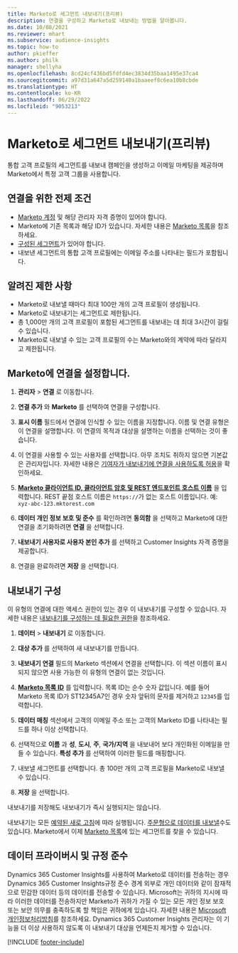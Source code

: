 ```yaml
---
title: Marketo로 세그먼트 내보내기(프리뷰)
description: 연결을 구성하고 Marketo로 내보내는 방법을 알아봅니다.
ms.date: 10/08/2021
ms.reviewer: mhart
ms.subservice: audience-insights
ms.topic: how-to
author: pkieffer
ms.author: philk
manager: shellyha
ms.openlocfilehash: 8cd24cf436bd5fdfd4ec3834d35baa1495e37ca4
ms.sourcegitcommit: a97d31a647a5d259140a1baaeef8c6ea10b8cbde
ms.translationtype: HT
ms.contentlocale: ko-KR
ms.lasthandoff: 06/29/2022
ms.locfileid: "9053213"
---
```

# <a name="export-segments-to-marketo-preview"></a>Marketo로 세그먼트 내보내기(프리뷰)

통합 고객 프로필의 세그먼트를 내보내 캠페인을 생성하고 이메일 마케팅을 제공하며 Marketo에서 특정 고객 그룹을 사용합니다.

## <a name="prerequisites-for-connection"></a>연결을 위한 전제 조건

-   [Marketo 계정](https://login.marketo.com/) 및 해당 관리자 자격 증명이 있어야 합니다.
-   Marketo에 기존 목록과 해당 ID가 있습니다. 자세한 내용은 [Marketo 목록](https://docs.marketo.com/display/public/DOCS/Understanding+Static+Lists)을 참조하세요.
-   [구성된 세그먼트](segments.md)가 있어야 합니다.
-   내보낸 세그먼트의 통합 고객 프로필에는 이메일 주소를 나타내는 필드가 포함됩니다.

## <a name="known-limitations"></a>알려진 제한 사항

- Marketo로 내보낼 때마다 최대 100만 개의 고객 프로필이 생성됩니다.
- Marketo로 내보내기는 세그먼트로 제한됩니다.
- 총 1,000만 개의 고객 프로필이 포함된 세그먼트를 내보내는 데 최대 3시간이 걸릴 수 있습니다. 
- Marketo로 내보낼 수 있는 고객 프로필의 수는 Marketo와의 계약에 따라 달라지고 제한됩니다.

## <a name="set-up-connection-to-marketo"></a>Marketo에 연결을 설정합니다.

1. **관리자** > **연결** 로 이동합니다.

1. **연결 추가** 와 **Marketo** 를 선택하여 연결을 구성합니다.

1. **표시 이름** 필드에서 연결에 인식할 수 있는 이름을 지정합니다. 이름 및 연결 유형은 이 연결을 설명합니다. 이 연결의 목적과 대상을 설명하는 이름을 선택하는 것이 좋습니다.

1. 이 연결을 사용할 수 있는 사용자를 선택합니다. 아무 조치도 취하지 않으면 기본값은 관리자입니다. 자세한 내용은 [기여자가 내보내기에 연결을 사용하도록 허용](connections.md#allow-contributors-to-use-a-connection-for-exports)을 확인하세요.

1. **[Marketo 클라이언트 ID, 클라이언트 암호 및 REST 엔드포인트 호스트 이름](https://developers.marketo.com/rest-api/authentication/)** 을 입력합니다. REST 끝점 호스트 이름은 `https://`가 없는 호스트 이름입니다. 예: `xyz-abc-123.mktorest.com` 

1. **데이터 개인 정보 보호 및 준수** 를 확인하려면 **동의함** 을 선택하고 Marketo에 대한 연결을 초기화하려면 **연결** 을 선택합니다.

1. **내보내기 사용자로 사용자 본인 추가** 를 선택하고 Customer Insights 자격 증명을 제공합니다.

1. 연결을 완료하려면 **저장** 을 선택합니다.

## <a name="configure-an-export"></a>내보내기 구성

이 유형의 연결에 대한 액세스 권한이 있는 경우 이 내보내기를 구성할 수 있습니다. 자세한 내용은 [내보내기를 구성하는 데 필요한 권한](export-destinations.md#set-up-a-new-export)을 참조하세요.

1. **데이터** > **내보내기** 로 이동합니다.

1. **대상 추가** 를 선택하여 새 내보내기를 만듭니다.

1. **내보내기 연결** 필드의 Marketo 섹션에서 연결을 선택합니다. 이 섹션 이름이 표시되지 않으면 사용 가능한 이 유형의 연결이 없는 것입니다.

1. **[Marketo 목록 ID](https://docs.marketo.com/display/public/DOCS/Understanding+Static+Lists)** 를 입력합니다. 목록 ID는 순수 숫자 값입니다. 예를 들어 Marketo 목록 ID가 ST12345A7인 경우 숫자 앞뒤의 문자를 제거하고 `12345`를 입력합니다. 

1. **데이터 매칭** 섹션에서 고객의 이메일 주소 또는 고객의 Marketo ID를 나타내는 필드를 하나 이상 선택합니다. 

1. 선택적으로 **이름** 과 **성**, **도시**, **주**, **국가/지역** 을 내보내어 보다 개인화된 이메일을 만들 수 있습니다. **특성 추가** 를 선택하여 이러한 필드를 매핑합니다.

1. 내보낼 세그먼트를 선택합니다. 총 100만 개의 고객 프로필을 Marketo로 내보낼 수 있습니다.

1. **저장** 을 선택합니다.

내보내기를 저장해도 내보내기가 즉시 실행되지는 않습니다.

내보내기는 모든 [예약된 새로 고침](system.md#schedule-tab)에 따라 실행됩니다. [주문형으로 데이터를 내보낼](export-destinations.md#run-exports-on-demand)수도 있습니다. Marketo에서 이제 [Marketo 목록](https://docs.marketo.com/display/public/DOCS/Understanding+Static+Lists)에 있는 세그먼트를 찾을 수 있습니다.


## <a name="data-privacy-and-compliance"></a>데이터 프라이버시 및 규정 준수

Dynamics 365 Customer Insights를 사용하여 Marketo로 데이터를 전송하는 경우 Dynamics 365 Customer Insights규정 준수 경계 외부로 개인 데이터와 같이 잠재적으로 민감한 데이터 등의 데이터를 전송할 수 있습니다. Microsoft는 귀하의 지시에 따라 이러한 데이터를 전송하지만 Marketo가 귀하가 가질 수 있는 모든 개인 정보 보호 또는 보안 의무를 충족하도록 할 책임은 귀하에게 있습니다. 자세한 내용은 [Microsoft 개인정보처리방침](https://go.microsoft.com/fwlink/?linkid=396732)를 참조하세요.
Dynamics 365 Customer Insights 관리자는 이 기능을 더 이상 사용하지 않도록 이 내보내기 대상을 언제든지 제거할 수 있습니다.


[!INCLUDE [footer-include](includes/footer-banner.md)]
